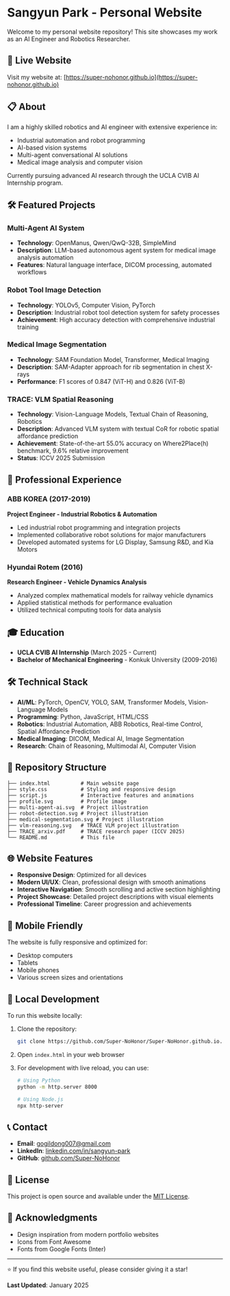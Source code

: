 # Sangyun Park - Personal Website

Welcome to my personal website repository! This site showcases my work as an AI Engineer and Robotics Researcher.

## 🚀 Live Website

Visit my website at: [https://super-nohonor.github.io](https://super-nohonor.github.io)

## 📋 About

I am a highly skilled robotics and AI engineer with extensive experience in:
- Industrial automation and robot programming
- AI-based vision systems
- Multi-agent conversational AI solutions
- Medical image analysis and computer vision

Currently pursuing advanced AI research through the UCLA CVIB AI Internship program.

## 🛠️ Featured Projects

### Multi-Agent AI System
- **Technology**: OpenManus, Qwen/QwQ-32B, SimpleMind
- **Description**: LLM-based autonomous agent system for medical image analysis automation
- **Features**: Natural language interface, DICOM processing, automated workflows

### Robot Tool Image Detection
- **Technology**: YOLOv5, Computer Vision, PyTorch
- **Description**: Industrial robot tool detection system for safety processes
- **Achievement**: High accuracy detection with comprehensive industrial training

### Medical Image Segmentation
- **Technology**: SAM Foundation Model, Transformer, Medical Imaging
- **Description**: SAM-Adapter approach for rib segmentation in chest X-rays
- **Performance**: F1 scores of 0.847 (ViT-H) and 0.826 (ViT-B)

### TRACE: VLM Spatial Reasoning
- **Technology**: Vision-Language Models, Textual Chain of Reasoning, Robotics
- **Description**: Advanced VLM system with textual CoR for robotic spatial affordance prediction
- **Achievement**: State-of-the-art 55.0% accuracy on Where2Place(h) benchmark, 9.6% relative improvement
- **Status**: ICCV 2025 Submission

## 💼 Professional Experience

### ABB KOREA (2017-2019)
**Project Engineer - Industrial Robotics & Automation**
- Led industrial robot programming and integration projects
- Implemented collaborative robot solutions for major manufacturers
- Developed automated systems for LG Display, Samsung R&D, and Kia Motors

### Hyundai Rotem (2016)
**Research Engineer - Vehicle Dynamics Analysis**
- Analyzed complex mathematical models for railway vehicle dynamics
- Applied statistical methods for performance evaluation
- Utilized technical computing tools for data analysis

## 🎓 Education

- **UCLA CVIB AI Internship** (March 2025 - Current)
- **Bachelor of Mechanical Engineering** - Konkuk University (2009-2016)

## 🛠️ Technical Stack

- **AI/ML**: PyTorch, OpenCV, YOLO, SAM, Transformer Models, Vision-Language Models
- **Programming**: Python, JavaScript, HTML/CSS
- **Robotics**: Industrial Automation, ABB Robotics, Real-time Control, Spatial Affordance Prediction
- **Medical Imaging**: DICOM, Medical AI, Image Segmentation
- **Research**: Chain of Reasoning, Multimodal AI, Computer Vision

## 📁 Repository Structure

```
├── index.html          # Main website page
├── style.css           # Styling and responsive design
├── script.js           # Interactive features and animations
├── profile.svg         # Profile image
├── multi-agent-ai.svg  # Project illustration
├── robot-detection.svg # Project illustration
├── medical-segmentation.svg # Project illustration
├── vlm-reasoning.svg   # TRACE VLM project illustration
├── TRACE_arxiv.pdf     # TRACE research paper (ICCV 2025)
└── README.md           # This file
```

## 🌐 Website Features

- **Responsive Design**: Optimized for all devices
- **Modern UI/UX**: Clean, professional design with smooth animations
- **Interactive Navigation**: Smooth scrolling and active section highlighting
- **Project Showcase**: Detailed project descriptions with visual elements
- **Professional Timeline**: Career progression and achievements

## 📱 Mobile Friendly

The website is fully responsive and optimized for:
- Desktop computers
- Tablets
- Mobile phones
- Various screen sizes and orientations

## 🔧 Local Development

To run this website locally:

1. Clone the repository:
   ```bash
   git clone https://github.com/Super-NoHonor/Super-NoHonor.github.io.git
   ```

2. Open `index.html` in your web browser

3. For development with live reload, you can use:
   ```bash
   # Using Python
   python -m http.server 8000
   
   # Using Node.js
   npx http-server
   ```

## 📞 Contact

- **Email**: gogildong007@gmail.com
- **LinkedIn**: [linkedin.com/in/sangyun-park](https://linkedin.com/in/sangyun-park)
- **GitHub**: [github.com/Super-NoHonor](https://github.com/Super-NoHonor)

## 📄 License

This project is open source and available under the [MIT License](LICENSE).

## 🙏 Acknowledgments

- Design inspiration from modern portfolio websites
- Icons from Font Awesome
- Fonts from Google Fonts (Inter)

---

⭐ If you find this website useful, please consider giving it a star!

**Last Updated**: January 2025
